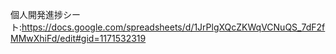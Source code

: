個人開発進捗シート:https://docs.google.com/spreadsheets/d/1JrPlgXQcZKWqVCNuQS_7dF2fMMwXhiFd/edit#gid=1171532319
